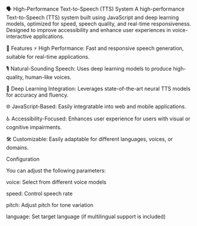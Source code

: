 🗣️ High-Performance Text-to-Speech (TTS) System
A high-performance Text-to-Speech (TTS) system built using JavaScript and deep learning models, optimized for speed, speech quality, and real-time responsiveness. Designed to improve accessibility and enhance user experiences in voice-interactive applications.

🚀 Features
⚡ High Performance: Fast and responsive speech generation, suitable for real-time applications.

🎙️ Natural-Sounding Speech: Uses deep learning models to produce high-quality, human-like voices.

🧠 Deep Learning Integration: Leverages state-of-the-art neural TTS models for accuracy and fluency.

🌐 JavaScript-Based: Easily integratable into web and mobile applications.

♿ Accessibility-Focused: Enhances user experience for users with visual or cognitive impairments.

🛠️ Customizable: Easily adaptable for different languages, voices, or domains.

Configuration

You can adjust the following parameters:

voice: Select from different voice models

speed: Control speech rate

pitch: Adjust pitch for tone variation

language: Set target language (if multilingual support is included)

